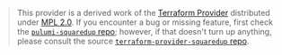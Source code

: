> This provider is a derived work of the [Terraform Provider](https://github.com/squaredup/terraform-provider-squaredup)
> distributed under [MPL 2.0](https://www.mozilla.org/en-US/MPL/2.0/). If you encounter a bug or missing feature,
> first check the [`pulumi-squaredup` repo](https://github.com/squaredup/pulumi-squaredup/issues); however, if that doesn't turn up anything,
> please consult the source [`terraform-provider-squaredup` repo](https://github.com/squaredup/terraform-provider-squaredup/issues).